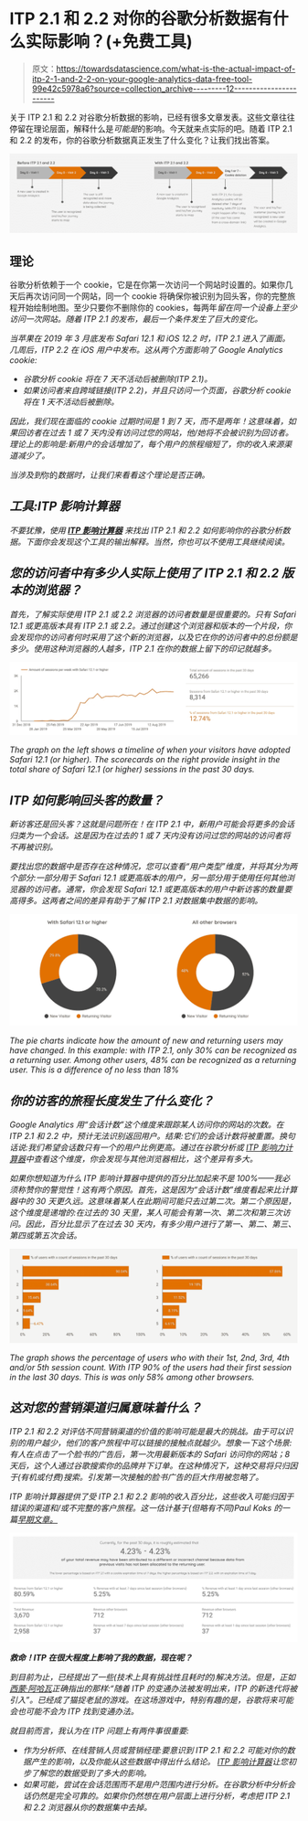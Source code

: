 # ITP 2.1 和 2.2 对你的谷歌分析数据有什么实际影响？(+免费工具)

> 原文：<https://towardsdatascience.com/what-is-the-actual-impact-of-itp-2-1-and-2-2-on-your-google-analytics-data-free-tool-99e42c5978a6?source=collection_archive---------12----------------------->

关于 ITP 2.1 和 2.2 对谷歌分析数据的影响，已经有很多文章发表。这些文章往往停留在理论层面，解释什么是*可能是*的影响。今天就来点实际的吧。随着 ITP 2.1 和 2.2 的发布，你的谷歌分析数据真正发生了什么变化？让我们找出答案。

![](img/9775236ade8cd5a66849477c21e0037a.png)

## **理论**

谷歌分析依赖于一个 cookie，它是在你第一次访问一个网站时设置的。如果你几天后再次访问同一个网站，同一个 cookie 将确保你被识别为回头客，你的完整旅程开始绘制地图。至少只要你不删除你的 cookies，每两年*留在同一个设备上至少访问一次网站。随着 ITP 2.1 的发布，最后一个条件发生了巨大的变化。*

*当苹果在 2019 年 3 月底发布 Safari 12.1 和 iOS 12.2 时，ITP 2.1 进入了画面。几周后，ITP 2.2 在 iOS 用户中发布。这从两个方面影响了 Google Analytics cookie:*

*   *谷歌分析 cookie 将在 7 天不活动后被删除(ITP 2.1)。*
*   *如果访问者来自跨域链接(ITP 2.2)，并且只访问一个页面，谷歌分析 cookie 将在 1 天不活动后被删除。*

*因此，我们现在面临的 cookie 过期时间是 1 到 7 天，而不是两年！这意味着，如果回访者在过去 1 或 7 天内没有访问过您的网站，他/她将不会被识别为回访者。理论上的影响是:新用户的会话增加了，每个用户的旅程缩短了，你的收入来源渠道减少了。*

*当涉及到*你的*数据时，让我们来看看这个理论是否正确。*

## ***工具:ITP 影响计算器***

*不要犹豫，使用 [**ITP 影响计算器**](https://datastudio.google.com/open/1llqii9oyHXx2kLy6AOHI8AQnKIS1BrX6) 来找出 ITP 2.1 和 2.2 如何影响你的谷歌分析数据。下面你会发现这个工具的输出解释。当然，你也可以不使用工具继续阅读。*

## ***您的访问者中有多少人实际上使用了 ITP 2.1 和 2.2 版本的浏览器？***

*首先，了解实际使用 ITP 2.1 或 2.2 浏览器的访问者数量是很重要的。只有 Safari 12.1 或更高版本具有 ITP 2.1 或 2.2。通过创建这个浏览器和版本的一个片段，你会发现你的访问者何时采用了这个新的浏览器，以及它在你的访问者中的总份额是多少。使用这种浏览器的人越多，ITP 2.1 在你的数据上留下的印记就越多。*

*![](img/b26269fff489fae1d4ca5d6c15cdad04.png)*

*The graph on the left shows a timeline of when your visitors have adopted Safari 12.1 (or higher). The scorecards on the right provide insight in the total share of Safari 12.1 (or higher) sessions in the past 30 days.*

## ***ITP 如何影响回头客的数量？***

*新访客还是回头客？这就是问题所在！在 ITP 2.1 中，新用户可能会将更多的会话归类为一个会话。这是因为在过去的 1 或 7 天内没有访问过您的网站的访问者将不再被识别。*

*要找出您的数据中是否存在这种情况，您可以查看“用户类型”维度，并将其分为两个部分:一部分用于 Safari 12.1 或更高版本的用户，另一部分用于使用任何其他浏览器的访问者。通常，你会发现 Safari 12.1 或更高版本的用户中新访客的数量要高得多。这两者之间的差异有助于了解 ITP 2.1 对数据集中数据的影响。*

*![](img/078bf09c2adbe03d59ff217e8d91d708.png)*

*The pie charts indicate how the amount of new and returning users may have changed. In this example: with ITP 2.1, only 30% can be recognized as a returning user. Among other users, 48% can be recognized as a returning user. This is a difference of no less than 18%*

## ***你的访客的旅程长度发生了什么变化？***

*Google Analytics 用“会话计数”这个维度来跟踪某人访问你的网站的次数。在 ITP 2.1 和 2.2 中，预计无法识别返回用户。结果:它们的会话计数将被重置。换句话说:我们希望会话数只有一个的用户比例更高。通过在谷歌分析或 [ITP 影响力计算器](https://datastudio.google.com/open/1llqii9oyHXx2kLy6AOHI8AQnKIS1BrX6)中查看这个维度，你会发现与其他浏览器相比，这个差异有多大。*

*如果你想知道为什么 ITP 影响计算器中提供的百分比加起来不是 100%——我必须称赞你的警觉性！这有两个原因。首先，这是因为“会话计数”维度看起来比计算器中的 30 天更久远。这意味着某人在此期间可能只去过第二次。第二个原因是，这个维度是递增的:在过去的 30 天里，某人可能会有第一次、第二次和第三次访问。因此，百分比显示了在过去 30 天内，有多少用户进行了第一、第二、第三、第四或第五次会话。*

*![](img/511cd620f860bbd61751d901c2e89c27.png)*

*The graph shows the percentage of users who with their 1st, 2nd, 3rd, 4th and/or 5th session count. With ITP 90% of the users had their first session in the last 30 days. This is was only 58% among other browsers.*

## ***这对您的营销渠道归属意味着什么？***

*ITP 2.1 和 2.2 对评估不同营销渠道的价值的影响可能是最大的挑战。由于可以识别的用户越少，他们的客户旅程中可以链接的接触点就越少。想象一下这个场景:有人在点击了一个脸书的广告后，第一次用最新版本的 Safari 访问你的网站；8 天后，这个人通过谷歌搜索你的品牌并下订单。在这种情况下，这种交易将只归因于(有机或付费)搜索。引发第一次接触的脸书广告的巨大作用被忽略了。*

*ITP 影响计算器提供了受 ITP 2.1 和 2.2 影响的收入百分比，这些收入可能归因于错误的渠道和/或不完整的客户旅程。这一估计基于(但略有不同)Paul Koks 的一篇[早期文章。](https://online-metrics.com/intelligent-tracking-prevention/)*

*![](img/6e487a6e4dd0c2572ffb8eba0996b849.png)*

***救命！ITP 在很大程度上影响了我的数据，现在呢？***

*到目前为止，已经提出了一些(技术上具有挑战性且耗时的)解决方法。但是，正如[西蒙·阿哈瓦](https://www.simoahava.com/analytics/itp-2-1-and-web-analytics/)正确指出的那样:“随着 ITP 的变通办法被发明出来，ITP 的新迭代将被引入”。已经成了猫捉老鼠的游戏。在这场游戏中，特别有趣的是，谷歌将来可能会也可能不会为 ITP 找到变通办法。*

*就目前而言，我认为在 ITP 问题上有两件事很重要:*

*   *作为分析师、在线营销人员或营销经理:要意识到 ITP 2.1 和 2.2 可能对你的数据产生的影响，以及你能从这些数据中得出什么结论。 [ITP 影响计算器](https://datastudio.google.com/open/1llqii9oyHXx2kLy6AOHI8AQnKIS1BrX6)让您初步了解您的数据受到了多大的影响。*
*   *如果可能，尝试在会话范围而不是用户范围内进行分析。在谷歌分析中分析会话仍然是完全可靠的。如果你仍然想在用户层面上进行分析，考虑把 ITP 2.1 和 2.2 浏览器从你的数据集中去掉。*